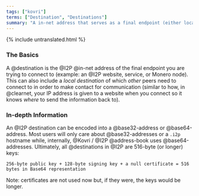 ```yaml
---
tags: ["kovri"]
terms: ["Destination", "Destinations"]
summary: "A in-net address that serves as a final endpoint (either local or remote)"
---
```


{% include untranslated.html %}
### The Basics

A @destination is the @I2P @in-net address of the final endpoint you are trying to connect to (example: an @I2P website, service, or Monero node). This can also include a *local destination* of which *other* peers need to connect to in order to make contact for communication (similar to how, in @clearnet, your IP address is given to a website when you connect so it knows *where* to send the information back to).

### In-depth Information

An @I2P destination can be encoded into a @base32-address or @base64-address. Most users will only care about @base32-addresses or a `.i2p` hostname while, internally, @Kovri / @I2P @address-book uses @base64-addresses. Ultimately, all @destinations in @I2P are 516-byte (or longer) keys:

`256-byte public key + 128-byte signing key + a null certificate = 516 bytes in Base64 representation`

Note: certificates are not used now but, if they were, the keys would be longer.
